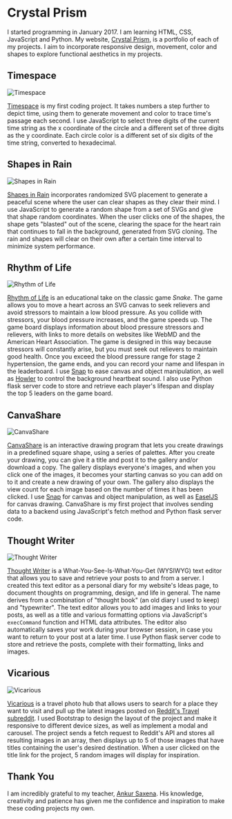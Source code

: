 # Crystal Prism
I started programming in January 2017. I am learning HTML, CSS, JavaScript and Python. My website, [Crystal Prism](http://crystalprism.io), is a portfolio of each of my projects. I aim to incorporate responsive design, movement, color and shapes to explore functional aesthetics in my projects.

## Timespace
![Timespace](images/timespace.png)

[Timespace](http://crystalprism.io/timespace/index.html) is my first coding project. It takes numbers a step further to depict time, using them to generate movement and color to trace time's passage each second. I use JavaScript to select three digits of the current time string as the x coordinate of the circle and a different set of three digits as the y coordinate. Each circle color is a different set of six digits of the time string, converted to hexadecimal.

## Shapes in Rain
![Shapes in Rain](images/shapes-in-rain.png)

[Shapes in Rain](http://crystalprism.io/shapes-in-rain/index.html) incorporates randomized SVG placement to generate a peaceful scene where the user can clear shapes as they clear their mind. I use JavaScript to generate a random shape from a set of SVGs and give that shape random coordinates. When the user clicks one of the shapes, the shape gets "blasted" out of the scene, clearing the space for the heart rain that continues to fall in the background, generated from SVG cloning. The rain and shapes will clear on their own after a certain time interval to minimize system performance.

## Rhythm of Life
![Rhythm of Life](images/rhythm-of-life.png)

[Rhythm of Life](http://crystalprism.io/rhythm-of-life/index.html) is an educational take on the classic game *Snake*. The game allows you to move a heart across an SVG canvas to seek relievers and avoid stressors to maintain a low blood pressure. As you collide with stressors, your blood pressure increases, and the game speeds up. The game board displays information about blood pressure stressors and relievers, with links to more details on websites like WebMD and the American Heart Association. The game is designed in this way because stressors will constantly arise, but you must seek out relievers to maintain good health. Once you exceed the blood pressure range for stage 2 hypertension, the game ends, and you can record your name and lifespan in the leaderboard. I use [Snap](http://snapsvg.io) to ease canvas and object manipulation, as well as [Howler](https://howlerjs.com) to control the background heartbeat sound. I also use Python flask server code to store and retrieve each player's lifespan and display the top 5 leaders on the game board.

## CanvaShare
![CanvaShare](images/canvashare.png)

[CanvaShare](http://crystalprism.io/canvashare/index.html) is an interactive drawing program that lets you create drawings in a predefined square shape, using a series of palettes. After you create your drawing, you can give it a title and post it to the gallery and/or download a copy. The gallery displays everyone's images, and when you click one of the images, it becomes your starting canvas so you can add on to it and create a new drawing of your own. The gallery also displays the view count for each image based on the number of times it has been clicked. I use [Snap](http://snapsvg.io) for canvas and object manipulation, as well as [EaselJS](http://www.createjs.com/easeljs) for canvas drawing. CanvaShare is my first project that involves sending data to a backend using JavaScript's fetch method and Python flask server code.

## Thought Writer
![Thought Writer](images/thought-writer.png)

[Thought Writer](http://crystalprism.io/thought-writer/index.html) is a What-You-See-Is-What-You-Get (WYSIWYG) text editor that allows you to save and retrieve your posts to and from a server. I created this text editor as a personal diary for my website's Ideas page, to document thoughts on programming, design, and life in general. The name derives from a combination of "thought book" (an old diary I used to keep) and "typewriter". The text editor allows you to add images and links to your posts, as well as a title and various formatting options via JavaScript's `execCommand` function and HTML data attributes. The editor also automatically saves your work during your browser session, in case you want to return to your post at a later time. I use Python flask server code to store and retrieve the posts, complete with their formatting, links and images.

## Vicarious
![Vicarious](images/vicarious.png)

[Vicarious](http://crystalprism.io/vicarious/index.html) is a travel photo hub that allows users to search for a place they want to visit and pull up the latest images posted on [Reddit's Travel subreddit](https://www.reddit.com/r/travel/). I used Bootstrap to design the layout of the project and make it responsive to different device sizes, as well as implement a modal and carousel. The project sends a fetch request to Reddit's API and stores all resulting images in an array, then displays up to 5 of those images that have titles containing the user's desired destination. When a user clicked on the title link for the project, 5 random images will display for inspiration.

## Thank You
I am incredibly grateful to my teacher, [Ankur Saxena](https://github.com/as3445). His knowledge, creativity and patience has given me the confidence and inspiration to make these coding projects my own.
